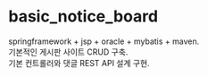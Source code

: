 # basic_notice_board 
springframework + jsp + oracle + mybatis + maven.   
기본적인 게시판 사이트 CRUD 구축.  
기본 컨트롤러와 댓글 REST API 설계 구현.

